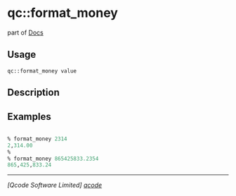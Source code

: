 qc::format_money
================

part of [Docs](.)

Usage
-----
`qc::format_money value`

Description
-----------


Examples
--------
```tcl

% format_money 2314
2,314.00
%
% format_money 865425833.2354
865,425,833.24

```

----------------------------------
*[Qcode Software Limited] [qcode]*

[qcode]: www.qcode.co.uk "Qcode Software"